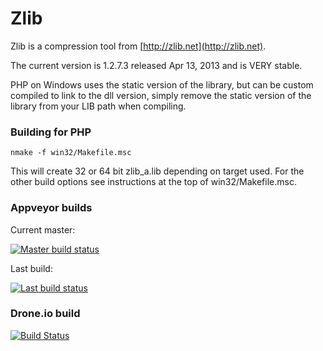 # Zlib

Zlib is a compression tool from [http://zlib.net](http://zlib.net).

The current version is 1.2.7.3 released Apr 13, 2013 and is VERY stable.

PHP on Windows uses the static version of the library, but can be custom
compiled to link to the dll version, simply remove the static version of the
library from your LIB path when compiling.

### Building for PHP


    nmake -f win32/Makefile.msc

This will create 32 or 64 bit zlib_a.lib depending on target used. For the other build options see instructions at the top of win32/Makefile.msc.


### Appveyor builds
Current master:

[![Master build status](https://ci.appveyor.com/api/projects/status/uv1r1uitw6nrpgty/branch/master)](https://ci.appveyor.com/project/nathanaeljones/zlib/branch/master)

Last build:

[![Last build status](https://ci.appveyor.com/api/projects/status/uv1r1uitw6nrpgty)](https://ci.appveyor.com/project/nathanaeljones/zlib)

### Drone.io build

[![Build Status](https://drone.io/github.com/imazen/zlib/status.png)](https://drone.io/github.com/imazen/zlib/latest)
